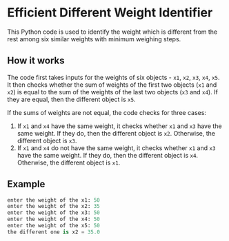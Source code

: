 # Efficient Different Weight Identifier

This Python code is used to identify the weight which is different from the rest among six similar weights with minimum weighing steps.

## How it works

The code first takes inputs for the weights of six objects - `x1`, `x2`, `x3`, `x4`, `x5`. It then checks whether the sum of weights of the first two objects (`x1` and `x2`) is equal to the sum of the weights of the last two objects (`x3` and `x4`). If they are equal, then the different object is `x5`.

If the sums of weights are not equal, the code checks for three cases:

1. If `x1` and `x4` have the same weight, it checks whether `x1` and `x3` have the same weight. If they do, then the different object is `x2`. Otherwise, the different object is `x3`.
2. If `x1` and `x4` do not have the same weight, it checks whether `x1` and `x3` have the same weight. If they do, then the different object is `x4`. Otherwise, the different object is `x1`.

## Example

```python
enter the weight of the x1: 50
enter the weight of the x2: 35
enter the weight of the x3: 50
enter the weight of the x4: 50
enter the weight of the x5: 50
the different one is x2 = 35.0
```